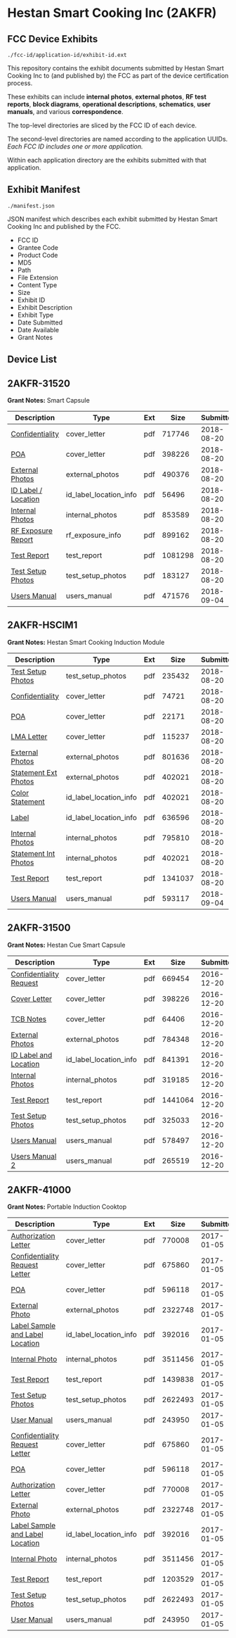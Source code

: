 # Hestan Smart Cooking Inc (2AKFR)
## FCC Device Exhibits

```
./fcc-id/application-id/exhibit-id.ext
```

This repository contains the exhibit documents submitted by Hestan Smart Cooking Inc to (and published by) the FCC as part of the device certification process.

These exhibits can include **internal photos**, **external photos**, **RF test reports**, **block diagrams**, **operational descriptions**, **schematics**, **user manuals**, and various **correspondence**.

The top-level directories are sliced by the FCC ID of each device.

The second-level directories are named according to the application UUIDs. *Each FCC ID includes one or more application.*

Within each application directory are the exhibits submitted with that application. 

## Exhibit Manifest

```
./manifest.json
```

JSON manifest which describes each exhibit submitted by Hestan Smart Cooking Inc and published by the FCC.

- FCC ID
- Grantee Code
- Product Code
- MD5
- Path
- File Extension
- Content Type
- Size
- Exhibit ID
- Exhibit Description
- Exhibit Type
- Date Submitted
- Date Available
- Grant Notes

## Device List
## 2AKFR-31520
**Grant Notes:** Smart Capsule

| Description | Type | Ext | Size | Submitted | Available |
| ----------- | ---- | --- | ---- | --------- | --------- |
| [Confidentiality](2AKFR-31520/ca8e1a78aac65a976baed0b7d29b42f2/3969625.pdf) | cover_letter | pdf | 717746 | 2018-08-20 | 2018-09-14 |
| [POA](2AKFR-31520/ca8e1a78aac65a976baed0b7d29b42f2/3234866.pdf) | cover_letter | pdf | 398226 | 2018-08-20 | 2018-09-14 |
| [External Photos](2AKFR-31520/ca8e1a78aac65a976baed0b7d29b42f2/3969627.pdf) | external_photos | pdf | 490376 | 2018-08-20 | 2018-09-14 |
| [ID Label / Location](2AKFR-31520/ca8e1a78aac65a976baed0b7d29b42f2/3969628.pdf) | id_label_location_info | pdf | 56496 | 2018-08-20 | 2018-09-14 |
| [Internal Photos](2AKFR-31520/ca8e1a78aac65a976baed0b7d29b42f2/3969629.pdf) | internal_photos | pdf | 853589 | 2018-08-20 | 2018-09-14 |
| [RF Exposure Report](2AKFR-31520/ca8e1a78aac65a976baed0b7d29b42f2/3969631.pdf) | rf_exposure_info | pdf | 899162 | 2018-08-20 | 2018-09-14 |
| [Test Report](2AKFR-31520/ca8e1a78aac65a976baed0b7d29b42f2/3969633.pdf) | test_report | pdf | 1081298 | 2018-08-20 | 2018-09-14 |
| [Test Setup Photos](2AKFR-31520/ca8e1a78aac65a976baed0b7d29b42f2/3969634.pdf) | test_setup_photos | pdf | 183127 | 2018-08-20 | 2018-09-14 |
| [Users Manual](2AKFR-31520/ca8e1a78aac65a976baed0b7d29b42f2/3990316.pdf) | users_manual | pdf | 471576 | 2018-09-04 | 2018-09-14 |
## 2AKFR-HSCIM1
**Grant Notes:** Hestan Smart Cooking Induction Module

| Description | Type | Ext | Size | Submitted | Available |
| ----------- | ---- | --- | ---- | --------- | --------- |
| [Test Setup Photos](2AKFR-HSCIM1/d17bcff96cb3b00e698353d8b23fb64a/3969887.pdf) | test_setup_photos | pdf | 235432 | 2018-08-20 | 2018-09-14 |
| [Confidentiality](2AKFR-HSCIM1/d17bcff96cb3b00e698353d8b23fb64a/3969800.pdf) | cover_letter | pdf | 74721 | 2018-08-20 | 2018-09-14 |
| [POA](2AKFR-HSCIM1/d17bcff96cb3b00e698353d8b23fb64a/3969802.pdf) | cover_letter | pdf | 22171 | 2018-08-20 | 2018-09-14 |
| [LMA Letter](2AKFR-HSCIM1/d17bcff96cb3b00e698353d8b23fb64a/3969803.pdf) | cover_letter | pdf | 115237 | 2018-08-20 | 2018-09-14 |
| [External Photos](2AKFR-HSCIM1/d17bcff96cb3b00e698353d8b23fb64a/3969880.pdf) | external_photos | pdf | 801636 | 2018-08-20 | 2018-09-14 |
| [Statement Ext Photos](2AKFR-HSCIM1/d17bcff96cb3b00e698353d8b23fb64a/3969804.pdf) | external_photos | pdf | 402021 | 2018-08-20 | 2018-09-14 |
| [Color Statement](2AKFR-HSCIM1/d17bcff96cb3b00e698353d8b23fb64a/3969804.pdf) | id_label_location_info | pdf | 402021 | 2018-08-20 | 2018-09-14 |
| [Label](2AKFR-HSCIM1/d17bcff96cb3b00e698353d8b23fb64a/3969805.pdf) | id_label_location_info | pdf | 636596 | 2018-08-20 | 2018-09-14 |
| [Internal Photos](2AKFR-HSCIM1/d17bcff96cb3b00e698353d8b23fb64a/3969882.pdf) | internal_photos | pdf | 795810 | 2018-08-20 | 2018-09-14 |
| [Statement Int Photos](2AKFR-HSCIM1/d17bcff96cb3b00e698353d8b23fb64a/3969804.pdf) | internal_photos | pdf | 402021 | 2018-08-20 | 2018-09-14 |
| [Test Report](2AKFR-HSCIM1/d17bcff96cb3b00e698353d8b23fb64a/3969886.pdf) | test_report | pdf | 1341037 | 2018-08-20 | 2018-09-14 |
| [Users Manual](2AKFR-HSCIM1/d17bcff96cb3b00e698353d8b23fb64a/3990318.pdf) | users_manual | pdf | 593117 | 2018-09-04 | 2018-09-14 |
## 2AKFR-31500
**Grant Notes:** Hestan Cue Smart Capsule

| Description | Type | Ext | Size | Submitted | Available |
| ----------- | ---- | --- | ---- | --------- | --------- |
| [Confidentiality Request](2AKFR-31500/cc7e9e9785d1f87616d4123e6e41b6e5/3234865.pdf) | cover_letter | pdf | 669454 | 2016-12-20 | 2017-01-18 |
| [Cover Letter](2AKFR-31500/cc7e9e9785d1f87616d4123e6e41b6e5/3234866.pdf) | cover_letter | pdf | 398226 | 2016-12-20 | 2017-01-18 |
| [TCB Notes](2AKFR-31500/cc7e9e9785d1f87616d4123e6e41b6e5/3234867.pdf) | cover_letter | pdf | 64406 | 2016-12-20 | 2017-01-18 |
| [External Photos](2AKFR-31500/cc7e9e9785d1f87616d4123e6e41b6e5/3234868.pdf) | external_photos | pdf | 784348 | 2016-12-20 | 2017-01-18 |
| [ID Label and Location](2AKFR-31500/cc7e9e9785d1f87616d4123e6e41b6e5/3234869.pdf) | id_label_location_info | pdf | 841391 | 2016-12-20 | 2017-01-18 |
| [Internal Photos](2AKFR-31500/cc7e9e9785d1f87616d4123e6e41b6e5/3234870.pdf) | internal_photos | pdf | 319185 | 2016-12-20 | 2017-01-18 |
| [Test Report](2AKFR-31500/cc7e9e9785d1f87616d4123e6e41b6e5/3234873.pdf) | test_report | pdf | 1441064 | 2016-12-20 | 2017-01-18 |
| [Test Setup Photos](2AKFR-31500/cc7e9e9785d1f87616d4123e6e41b6e5/3234874.pdf) | test_setup_photos | pdf | 325033 | 2016-12-20 | 2017-01-18 |
| [Users Manual](2AKFR-31500/cc7e9e9785d1f87616d4123e6e41b6e5/3234875.pdf) | users_manual | pdf | 578497 | 2016-12-20 | 2017-01-18 |
| [Users Manual 2](2AKFR-31500/cc7e9e9785d1f87616d4123e6e41b6e5/3234876.pdf) | users_manual | pdf | 265519 | 2016-12-20 | 2017-01-18 |
## 2AKFR-41000
**Grant Notes:** Portable Induction Cooktop

| Description | Type | Ext | Size | Submitted | Available |
| ----------- | ---- | --- | ---- | --------- | --------- |
| [Authorization Letter](2AKFR-41000/1db2d943ee416d3abb31ee23f06ad3bb/3248351.pdf) | cover_letter | pdf | 770008 | 2017-01-05 | 2017-01-05 |
| [Confidentiality Request Letter](2AKFR-41000/1db2d943ee416d3abb31ee23f06ad3bb/3248347.pdf) | cover_letter | pdf | 675860 | 2017-01-05 | 2017-01-05 |
| [POA](2AKFR-41000/1db2d943ee416d3abb31ee23f06ad3bb/3248348.pdf) | cover_letter | pdf | 596118 | 2017-01-05 | 2017-01-05 |
| [External Photo](2AKFR-41000/1db2d943ee416d3abb31ee23f06ad3bb/3248345.pdf) | external_photos | pdf | 2322748 | 2017-01-05 | 2017-01-05 |
| [Label Sample and Label Location](2AKFR-41000/1db2d943ee416d3abb31ee23f06ad3bb/3248350.pdf) | id_label_location_info | pdf | 392016 | 2017-01-05 | 2017-01-05 |
| [Internal Photo](2AKFR-41000/1db2d943ee416d3abb31ee23f06ad3bb/3248349.pdf) | internal_photos | pdf | 3511456 | 2017-01-05 | 2017-01-05 |
| [Test Report](2AKFR-41000/1db2d943ee416d3abb31ee23f06ad3bb/3248346.pdf) | test_report | pdf | 1439838 | 2017-01-05 | 2017-01-05 |
| [Test Setup Photos](2AKFR-41000/1db2d943ee416d3abb31ee23f06ad3bb/3248352.pdf) | test_setup_photos | pdf | 2622493 | 2017-01-05 | 2017-01-05 |
| [User Manual](2AKFR-41000/1db2d943ee416d3abb31ee23f06ad3bb/3248353.pdf) | users_manual | pdf | 243950 | 2017-01-05 | 2017-01-05 |
| [Confidentiality Request Letter](2AKFR-41000/29688a88676d9999df915279794b3064/3248347.pdf) | cover_letter | pdf | 675860 | 2017-01-05 | 2017-01-05 |
| [POA](2AKFR-41000/29688a88676d9999df915279794b3064/3248348.pdf) | cover_letter | pdf | 596118 | 2017-01-05 | 2017-01-05 |
| [Authorization Letter](2AKFR-41000/29688a88676d9999df915279794b3064/3248351.pdf) | cover_letter | pdf | 770008 | 2017-01-05 | 2017-01-05 |
| [External Photo](2AKFR-41000/29688a88676d9999df915279794b3064/3248345.pdf) | external_photos | pdf | 2322748 | 2017-01-05 | 2017-01-05 |
| [Label Sample and Label Location](2AKFR-41000/29688a88676d9999df915279794b3064/3248350.pdf) | id_label_location_info | pdf | 392016 | 2017-01-05 | 2017-01-05 |
| [Internal Photo](2AKFR-41000/29688a88676d9999df915279794b3064/3248349.pdf) | internal_photos | pdf | 3511456 | 2017-01-05 | 2017-01-05 |
| [Test Report](2AKFR-41000/29688a88676d9999df915279794b3064/3248382.pdf) | test_report | pdf | 1203529 | 2017-01-05 | 2017-01-05 |
| [Test Setup Photos](2AKFR-41000/29688a88676d9999df915279794b3064/3248352.pdf) | test_setup_photos | pdf | 2622493 | 2017-01-05 | 2017-01-05 |
| [User Manual](2AKFR-41000/29688a88676d9999df915279794b3064/3248353.pdf) | users_manual | pdf | 243950 | 2017-01-05 | 2017-01-05 |
